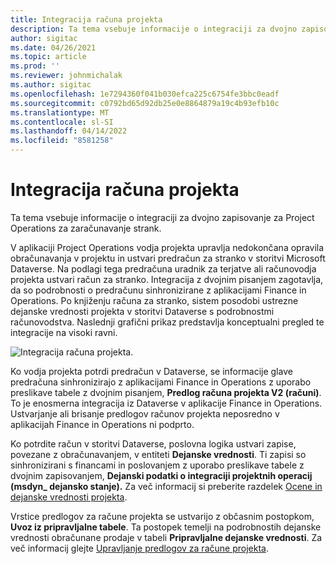 ```yaml
---
title: Integracija računa projekta
description: Ta tema vsebuje informacije o integraciji za dvojno zapisovanje za Project Operations za zaračunavanje strank.
author: sigitac
ms.date: 04/26/2021
ms.topic: article
ms.prod: ''
ms.reviewer: johnmichalak
ms.author: sigitac
ms.openlocfilehash: 1e7294360f041b030efca225c6754fe3bbc0eadf
ms.sourcegitcommit: c0792bd65d92db25e0e8864879a19c4b93efb10c
ms.translationtype: MT
ms.contentlocale: sl-SI
ms.lasthandoff: 04/14/2022
ms.locfileid: "8581258"
---
```

# <a name="project-invoice-integration"></a>Integracija računa projekta

Ta tema vsebuje informacije o integraciji za dvojno zapisovanje za Project Operations za zaračunavanje strank.

V aplikaciji Project Operations vodja projekta upravlja nedokončana opravila obračunavanja v projektu in ustvari predračun za stranko v storitvi Microsoft Dataverse. Na podlagi tega predračuna uradnik za terjatve ali računovodja projekta ustvari račun za stranko. Integracija z dvojnim pisanjem zagotavlja, da so podrobnosti o predračunu sinhronizirane z aplikacijami Finance in Operations. Po knjiženju računa za stranko, sistem posodobi ustrezne dejanske vrednosti projekta v storitvi Dataverse s podrobnostmi računovodstva. Naslednji grafični prikaz predstavlja konceptualni pregled te integracije na visoki ravni.

   ![Integracija računa projekta.](./media/DW5Invoicing.png)

Ko vodja projekta potrdi predračun v Dataverse, se informacije glave predračuna sinhronizirajo z aplikacijami Finance in Operations z uporabo preslikave tabele z dvojnim pisanjem, **Predlog računa projekta V2 (računi)**. To je enosmerna integracija iz Dataverse v aplikacije Finance in Operations. Ustvarjanje ali brisanje predlogov računov projekta neposredno v aplikacijah Finance in Operations ni podprto.

Ko potrdite račun v storitvi Dataverse, poslovna logika ustvari zapise, povezane z obračunavanjem, v entiteti **Dejanske vrednosti**. Ti zapisi so sinhronizirani s financami in poslovanjem z uporabo preslikave tabele z dvojnim zapisovanjem, **Dejanski podatki o integraciji projektnih operacij (msdyn\_ dejansko stanje).** Za več informacij si preberite razdelek [Ocene in dejanske vrednosti projekta](resource-dual-write-estimates-actuals.md). 

Vrstice predlogov za račune projekta se ustvarijo z občasnim postopkom, **Uvoz iz pripravljalne tabele**. Ta postopek temelji na podrobnostih dejanske vrednosti obračunane prodaje v tabeli **Pripravljalne dejanske vrednosti**. Za več informacij glejte [Upravljanje predlogov za račune projekta](../invoicing/format-update-project-invoice-proposals.md#create-project-invoice-proposals). 
